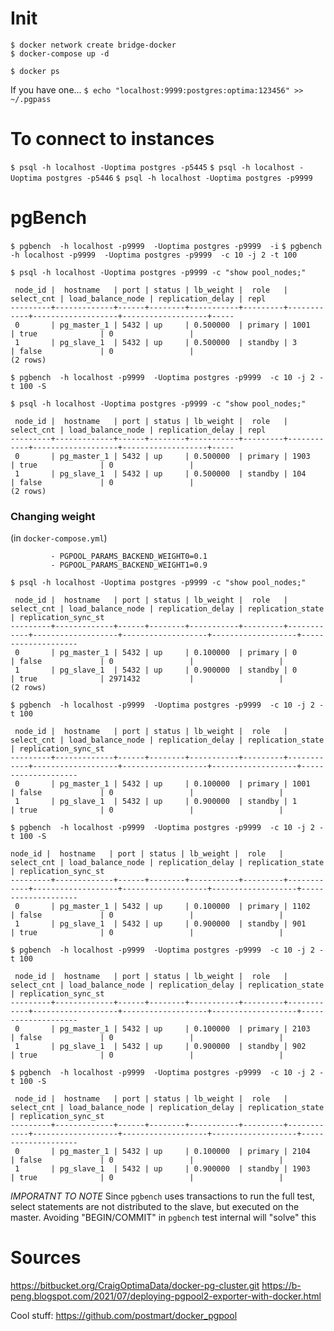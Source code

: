 # Init

```
$ docker network create bridge-docker
$ docker-compose up -d
```

`$ docker ps`

If you have one...
`$ echo "localhost:9999:postgres:optima:123456" >> ~/.pgpass`

# To connect to instances
`$ psql -h localhost -Uoptima postgres -p5445`
`$ psql -h localhost -Uoptima postgres -p5446`
`$ psql -h localhost -Uoptima postgres -p9999`


# pgBench

`$ pgbench  -h localhost -p9999  -Uoptima postgres -p9999  -i`
`$ pgbench  -h localhost -p9999  -Uoptima postgres -p9999  -c 10 -j 2 -t 100`

`$ psql -h localhost -Uoptima postgres -p9999 -c "show pool_nodes;"`

```
 node_id |  hostname   | port | status | lb_weight |  role   | select_cnt | load_balance_node | replication_delay | repl
---------+-------------+------+--------+-----------+---------+------------+-------------------+-------------------+-----
 0       | pg_master_1 | 5432 | up     | 0.500000  | primary | 1001       | true              | 0                 |
 1       | pg_slave_1  | 5432 | up     | 0.500000  | standby | 3          | false             | 0                 |
(2 rows)
```

`$ pgbench  -h localhost -p9999  -Uoptima postgres -p9999  -c 10 -j 2 -t 100 -S`

`$ psql -h localhost -Uoptima postgres -p9999 -c "show pool_nodes;"`

```
 node_id |  hostname   | port | status | lb_weight |  role   | select_cnt | load_balance_node | replication_delay | repl
---------+-------------+------+--------+-----------+---------+------------+-------------------+-------------------+-----
 0       | pg_master_1 | 5432 | up     | 0.500000  | primary | 1903       | true              | 0                 |
 1       | pg_slave_1  | 5432 | up     | 0.500000  | standby | 104        | false             | 0                 |
(2 rows)
```

### Changing weight
(in `docker-compose.yml`)
```
         - PGPOOL_PARAMS_BACKEND_WEIGHT0=0.1
         - PGPOOL_PARAMS_BACKEND_WEIGHT1=0.9
```

`$ psql -h localhost -Uoptima postgres -p9999 -c "show pool_nodes;"`

```
 node_id |  hostname   | port | status | lb_weight |  role   | select_cnt | load_balance_node | replication_delay | replication_state | replication_sync_st
---------+-------------+------+--------+-----------+---------+------------+-------------------+-------------------+-------------------+--------------------
 0       | pg_master_1 | 5432 | up     | 0.100000  | primary | 0          | false             | 0                 |                   |
 1       | pg_slave_1  | 5432 | up     | 0.900000  | standby | 0          | true              | 2971432           |                   |
(2 rows)
```

`$ pgbench  -h localhost -p9999  -Uoptima postgres -p9999  -c 10 -j 2 -t 100`

```
 node_id |  hostname   | port | status | lb_weight |  role   | select_cnt | load_balance_node | replication_delay | replication_state | replication_sync_st
---------+-------------+------+--------+-----------+---------+------------+-------------------+-------------------+-------------------+--------------------
 0       | pg_master_1 | 5432 | up     | 0.100000  | primary | 1001       | false             | 0                 |                   |
 1       | pg_slave_1  | 5432 | up     | 0.900000  | standby | 1          | true              | 0                 |                   |
```

`$ pgbench  -h localhost -p9999  -Uoptima postgres -p9999  -c 10 -j 2 -t 100 -S`

``` 
node_id |  hostname   | port | status | lb_weight |  role   | select_cnt | load_balance_node | replication_delay | replication_state | replication_sync_st
---------+-------------+------+--------+-----------+---------+------------+-------------------+-------------------+-------------------+--------------------
 0       | pg_master_1 | 5432 | up     | 0.100000  | primary | 1102       | false             | 0                 |                   |
 1       | pg_slave_1  | 5432 | up     | 0.900000  | standby | 901        | true              | 0                 |                   |
```

`$ pgbench  -h localhost -p9999  -Uoptima postgres -p9999  -c 10 -j 2 -t 100`

```
 node_id |  hostname   | port | status | lb_weight |  role   | select_cnt | load_balance_node | replication_delay | replication_state | replication_sync_st
---------+-------------+------+--------+-----------+---------+------------+-------------------+-------------------+-------------------+--------------------
 0       | pg_master_1 | 5432 | up     | 0.100000  | primary | 2103       | false             | 0                 |                   |
 1       | pg_slave_1  | 5432 | up     | 0.900000  | standby | 902        | true              | 0                 |                   |
```

`$ pgbench  -h localhost -p9999  -Uoptima postgres -p9999  -c 10 -j 2 -t 100 -S`

```
 node_id |  hostname   | port | status | lb_weight |  role   | select_cnt | load_balance_node | replication_delay | replication_state | replication_sync_st
---------+-------------+------+--------+-----------+---------+------------+-------------------+-------------------+-------------------+--------------------
 0       | pg_master_1 | 5432 | up     | 0.100000  | primary | 2104       | false             | 0                 |                   |
 1       | pg_slave_1  | 5432 | up     | 0.900000  | standby | 1903       | true              | 0                 |                   |
```

*IMPORATNT TO NOTE* Since `pgbench` uses transactions to run the full test, select statements are not distributed to the slave, but executed on the master. Avoiding "BEGIN/COMMIT" in `pgbench` test internal will "solve" this


# Sources
https://bitbucket.org/CraigOptimaData/docker-pg-cluster.git
https://b-peng.blogspot.com/2021/07/deploying-pgpool2-exporter-with-docker.html

Cool stuff:
https://github.com/postmart/docker_pgpool